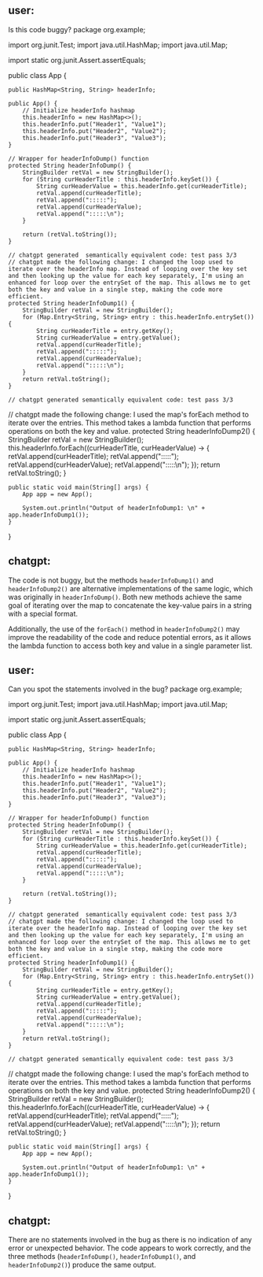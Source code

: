 

## user: 

Is this code buggy?
package org.example;

import org.junit.Test;
import java.util.HashMap;
import java.util.Map;

import static org.junit.Assert.assertEquals;

public class App {

    public HashMap<String, String> headerInfo;

    public App() {
        // Initialize headerInfo hashmap
        this.headerInfo = new HashMap<>();
        this.headerInfo.put("Header1", "Value1");
        this.headerInfo.put("Header2", "Value2");
        this.headerInfo.put("Header3", "Value3");
    }

    // Wrapper for headerInfoDump() function
    protected String headerInfoDump() {
        StringBuilder retVal = new StringBuilder();
        for (String curHeaderTitle : this.headerInfo.keySet()) {
            String curHeaderValue = this.headerInfo.get(curHeaderTitle);
            retVal.append(curHeaderTitle);
            retVal.append(":::::");
            retVal.append(curHeaderValue);
            retVal.append(":::::\n");
        }

        return (retVal.toString());
    }

    // chatgpt generated  semantically equivalent code: test pass 3/3
    // chatgpt made the following change: I changed the loop used to iterate over the headerInfo map. Instead of looping over the key set and then looking up the value for each key separately, I'm using an enhanced for loop over the entrySet of the map. This allows me to get both the key and value in a single step, making the code more efficient.
    protected String headerInfoDump1() {
        StringBuilder retVal = new StringBuilder();
        for (Map.Entry<String, String> entry : this.headerInfo.entrySet()) {
            String curHeaderTitle = entry.getKey();
            String curHeaderValue = entry.getValue();
            retVal.append(curHeaderTitle);
            retVal.append(":::::");
            retVal.append(curHeaderValue);
            retVal.append(":::::\n");
        }
        return retVal.toString();
    }

    // chatgpt generated semantically equivalent code: test pass 3/3
// chatgpt made the following change: I used the map's forEach method to iterate over the entries. This method takes a lambda function that performs operations on both the key and value.
    protected String headerInfoDump2() {
        StringBuilder retVal = new StringBuilder();
        this.headerInfo.forEach((curHeaderTitle, curHeaderValue) -> {
            retVal.append(curHeaderTitle);
            retVal.append(":::::");
            retVal.append(curHeaderValue);
            retVal.append(":::::\n");
        });
        return retVal.toString();
    }

    public static void main(String[] args) {
        App app = new App();

        System.out.println("Output of headerInfoDump1: \n" + app.headerInfoDump1());
    }
}

## chatgpt: 

The code is not buggy, but the methods `headerInfoDump1()` and `headerInfoDump2()` are alternative implementations of the same logic, which was originally in `headerInfoDump()`. Both new methods achieve the same goal of iterating over the map to concatenate the key-value pairs in a string with a special format.

Additionally, the use of the `forEach()` method in `headerInfoDump2()` may improve the readability of the code and reduce potential errors, as it allows the lambda function to access both key and value in a single parameter list.

## user: 

Can you spot the statements involved in the bug?
package org.example;

import org.junit.Test;
import java.util.HashMap;
import java.util.Map;

import static org.junit.Assert.assertEquals;

public class App {

    public HashMap<String, String> headerInfo;

    public App() {
        // Initialize headerInfo hashmap
        this.headerInfo = new HashMap<>();
        this.headerInfo.put("Header1", "Value1");
        this.headerInfo.put("Header2", "Value2");
        this.headerInfo.put("Header3", "Value3");
    }

    // Wrapper for headerInfoDump() function
    protected String headerInfoDump() {
        StringBuilder retVal = new StringBuilder();
        for (String curHeaderTitle : this.headerInfo.keySet()) {
            String curHeaderValue = this.headerInfo.get(curHeaderTitle);
            retVal.append(curHeaderTitle);
            retVal.append(":::::");
            retVal.append(curHeaderValue);
            retVal.append(":::::\n");
        }

        return (retVal.toString());
    }

    // chatgpt generated  semantically equivalent code: test pass 3/3
    // chatgpt made the following change: I changed the loop used to iterate over the headerInfo map. Instead of looping over the key set and then looking up the value for each key separately, I'm using an enhanced for loop over the entrySet of the map. This allows me to get both the key and value in a single step, making the code more efficient.
    protected String headerInfoDump1() {
        StringBuilder retVal = new StringBuilder();
        for (Map.Entry<String, String> entry : this.headerInfo.entrySet()) {
            String curHeaderTitle = entry.getKey();
            String curHeaderValue = entry.getValue();
            retVal.append(curHeaderTitle);
            retVal.append(":::::");
            retVal.append(curHeaderValue);
            retVal.append(":::::\n");
        }
        return retVal.toString();
    }

    // chatgpt generated semantically equivalent code: test pass 3/3
// chatgpt made the following change: I used the map's forEach method to iterate over the entries. This method takes a lambda function that performs operations on both the key and value.
    protected String headerInfoDump2() {
        StringBuilder retVal = new StringBuilder();
        this.headerInfo.forEach((curHeaderTitle, curHeaderValue) -> {
            retVal.append(curHeaderTitle);
            retVal.append(":::::");
            retVal.append(curHeaderValue);
            retVal.append(":::::\n");
        });
        return retVal.toString();
    }

    public static void main(String[] args) {
        App app = new App();

        System.out.println("Output of headerInfoDump1: \n" + app.headerInfoDump1());
    }
}

## chatgpt: 

There are no statements involved in the bug as there is no indication of any error or unexpected behavior. The code appears to work correctly, and the three methods (`headerInfoDump()`, `headerInfoDump1()`, and `headerInfoDump2()`) produce the same output.